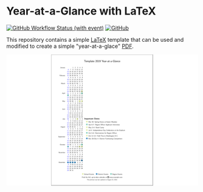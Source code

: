 # Year-at-a-Glance with LaTeX
[![GitHub Workflow Status (with event)](https://img.shields.io/github/actions/workflow/status/lukehsiao/latex-year/general.yml)](https://github.com/lukehsiao/latex-year/actions/workflows/general.yml)
[![GitHub](https://img.shields.io/github/license/lukehsiao/latex-year)](https://github.com/lukehsiao/latex-year/blob/main/LICENSE)

This repository contains a simple [LaTeX](http://www.latex-project.org/)
template that can be used and modified to create a simple "year-at-a-glace" [PDF](build/year.pdf).

![year-preview][year-preview]

[year-preview]: https://raw.githubusercontent.com/lukehsiao/latex-year/master/build/year.png
